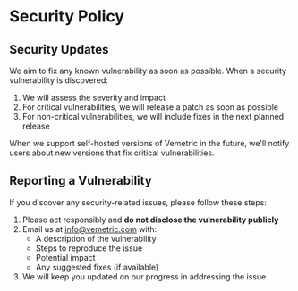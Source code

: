 # Security Policy

## Security Updates

We aim to fix any known vulnerability as soon as possible. When a security vulnerability is discovered:

1. We will assess the severity and impact
2. For critical vulnerabilities, we will release a patch as soon as possible
3. For non-critical vulnerabilities, we will include fixes in the next planned release

When we support self-hosted versions of Vemetric in the future, we'll notify users about new versions that fix critical vulnerabilities.

## Reporting a Vulnerability

If you discover any security-related issues, please follow these steps:

1. Please act responsibly and **do not disclose the vulnerability publicly**
2. Email us at info@vemetric.com with:
   - A description of the vulnerability
   - Steps to reproduce the issue
   - Potential impact
   - Any suggested fixes (if available)
3. We will keep you updated on our progress in addressing the issue
